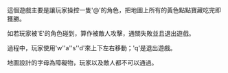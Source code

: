 這個遊戲主要是讓玩家操控一隻'@'的角色，把地圖上所有的黃色點點寶藏吃完即獲勝。

如若玩家被'E'的角色碰到，算作被敵人攻擊，通關失敗並且退出遊戲。

過程中，玩家使用'w''a''s''d'來上下左右移動；'q'是退出遊戲。

地圖設計的字母為障礙物，玩家以及敵人都不可以通過。

